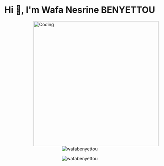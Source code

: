 <h1 align="center">Hi 👋, I'm Wafa Nesrine BENYETTOU</h1>


<p>
<img align="right" alt="Coding" width="400" src="https://media.giphy.com/media/3xz2Bw12fe9iyG06v6/giphy.gif">
<p>
<p  align="center">&nbsp;<img align="center" src="https://github-readme-stats.vercel.app/api?username=wafabenyettou&show_icons=true&locale=en" alt="wafabenyettou" /></p>


<p  align="center"><img align="center" src="https://github-readme-streak-stats.herokuapp.com/?user=wafabenyettou&" alt="wafabenyettou" /></p>
